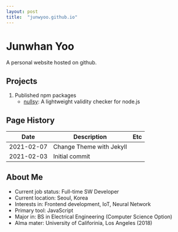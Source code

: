 ```yaml
---
layout: post
title:  "junwyoo.github.io"
---
```


# Junwhan Yoo

A personal website hosted on github.

## Projects

1. Published npm packages
    - [nullsy](https://www.npmjs.com/package/nullsy): A lightweight validity checker for node.js

## Page History
| Date | Description | Etc |
| -- | -- | -- |
| 2021-02-07 | Change Theme with Jekyll | |
| 2021-02-03 | Initial commit | |

## About Me
- Current job status: Full-time SW Developer
- Current location: Seoul, Korea
- Interests in: Frontend development, IoT, Neural Network
- Primary tool: JavaScript
- Major in: BS in Electrical Engineering (Computer Science Option)
- Alma mater: University of Califorinia, Los Angeles (2018)
